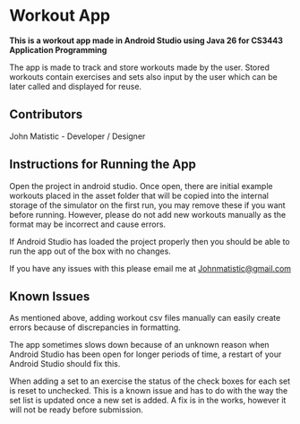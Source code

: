 # Workout App
**This is a workout app made in Android Studio using Java 26 for CS3443 Application Programming**

The app is made to track and store workouts made by the user. Stored workouts contain exercises and sets also input by the user which can be later called and displayed for reuse.

## Contributors
John Matistic - Developer / Designer

## Instructions for Running the App
Open the project in android studio. Once open, there are initial example workouts placed in the asset folder that will be copied into the internal storage of the simulator on the first run, you may remove these if you want before running. However, please do not add new workouts manually as the format may be incorrect and cause errors.

If Android Studio has loaded the project properly then you should be able to run the app out of the box with no changes.

If you have any issues with this please email me at Johnmatistic@gmail.com

## Known Issues
As mentioned above, adding workout csv files manually can easily create errors because of discrepancies in formatting.

The app sometimes slows down because of an unknown reason when Android Studio has been open for longer periods of time, a restart of your Android Studio should fix this.

When adding a set to an exercise the status of the check boxes for each set is reset to unchecked. This is a known issue and has to do with the way the set list is updated once a new set is added. A fix is in the works, however it will not be ready before submission.
